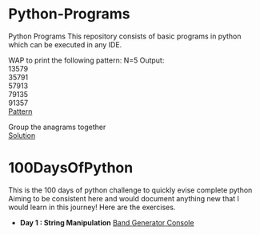 # Python-Programs
Python Programs
This repository consists of basic programs in python which can be executed in any IDE.

WAP to print the following pattern:
N=5
Output:<br />
13579<br />
35791<br />
57913<br />
79135<br />
91357<br />
[Pattern](https://github.com/Madhurima1997/Python-Programs/blob/master/pattern.py)

Group the anagrams together<br />
[Solution](https://github.com/Madhurima1997/Python-Programs/blob/master/anagram.py)

# 100DaysOfPython
This is the 100 days of python challenge to quickly evise complete python
Aiming to be consistent here and would document anything new that I would learn in this journey!
Here are the exercises.
- **Day 1 : String Manipulation** [Band Generator Console]()